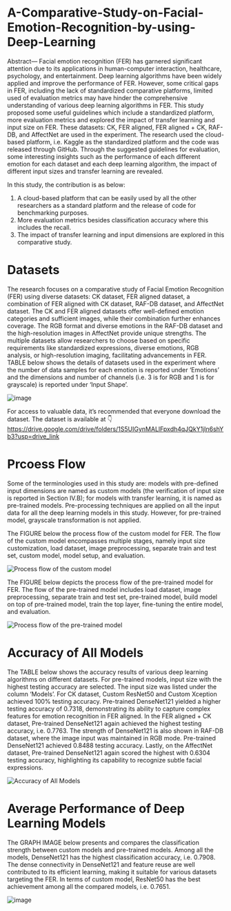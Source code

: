 # A-Comparative-Study-on-Facial-Emotion-Recognition-by-using-Deep-Learning

Abstract— Facial emotion recognition (FER) has garnered significant attention due to its applications in human-computer interaction, healthcare, psychology, and entertainment. Deep learning algorithms have been widely applied and improve the performance of FER. However, some critical gaps in FER, including the lack of standardized comparative platforms, limited used of evaluation metrics may have hinder the comprehensive understanding of various deep learning algorithms in FER. This study proposed some useful guidelines which include a standardized platform, more evaluation metrics and explored the impact of transfer learning and input size on FER. These datasets: CK, FER aligned, FER aligned + CK, RAF-DB, and AffectNet are used in the experiment. The research used the cloud-based platform, i.e. Kaggle as the standardized platform and the code was released through GitHub. Through the suggested guidelines for evaluation, some interesting insights such as the performance of each different emotion for each dataset and each deep learning algorithm, the impact of different input sizes and transfer learning are revealed.

In this study, the contribution is as below: 
1.	A cloud-based platform that can be easily used by all the other researchers as a standard platform and the release of code for benchmarking purposes.
2.	More evaluation metrics besides classification accuracy where this includes the recall.
3.	The impact of transfer learning and input dimensions are explored in this comparative study. 


# Datasets

The research focuses on a comparative study of Facial Emotion Recognition (FER) using diverse datasets: CK dataset, FER aligned dataset, a combination of FER aligned with CK dataset, RAF-DB dataset, and AffectNet dataset. The CK and FER aligned datasets offer well-defined emotion categories and sufficient images, while their combination further enhances coverage. The RGB format and diverse emotions in the RAF-DB dataset and the high-resolution images in AffectNet provide unique strengths. The multiple datasets allow researchers to choose based on specific requirements like standardized expressions, diverse emotions, RGB analysis, or high-resolution imaging, facilitating advancements in FER. TABLE below shows the details of datasets used in the experiment where the number of data samples for each emotion is reported under ‘Emotions’ and the dimensions and number of channels (i.e. 3 is for RGB and 1 is for grayscale) is reported under ‘Input Shape’.

![image](https://github.com/JoskenGan/A-Comparative-Study-On-Facial-Emotion-Recognition/assets/168083511/8d52871d-30f0-4b94-ab3c-0f4ffabbc95c)


For access to valuable data, it’s recommended that everyone download the dataset. The dataset is available at 👇https://drive.google.com/drive/folders/1S5UIGynMALlFpxdh4qJQkY1jln6shYb3?usp=drive_link 


# Prcoess Flow

Some of the terminologies used in this study are: models with pre-defined input dimensions are named as custom models (the verification of input size is reported in Section IV.B); for models with transfer learning, it is named as pre-trained models. Pre-processing techniques are applied on all the input data for all the deep learning models in this study. However, for pre-trained model, grayscale transformation is not applied.

The FIGURE below the process flow of the custom model for FER. The flow of the custom model encompasses multiple stages, namely input size customization, load dataset, image preprocessing, separate train and test set, custom model, model setup, and evaluation. 

![Process flow of the custom model](https://github.com/JoskenGan/A-Comparative-Study-On-Facial-Emotion-Recognition/assets/168083511/12062557-4c68-4a27-b4bd-fdde93577349)

The FIGURE below depicts the process flow of the pre-trained model for FER. The flow of the pre-trained  model includes load dataset, image preprocessing, separate train and test set, pre-trained model, build model on top of pre-trained model, train the top layer, fine-tuning the entire model, and evaluation.

![Process flow of the pre-trained model](https://github.com/JoskenGan/A-Comparative-Study-On-Facial-Emotion-Recognition/assets/168083511/e6df8140-6912-4b21-bf74-079046ea2e0e)


# Accuracy of All Models

The TABLE below shows the accuracy results of various deep learning algorithms on different datasets. For pre-trained models, input size with the highest testing accuracy are selected. The input size was listed under the column ‘Models’. For CK dataset, Custom ResNet50 and Custom Xception achieved 100% testing accuracy. Pre-trained DenseNet121 yielded a higher testing accuracy of 0.7318, demonstrating its ability to capture complex features for emotion recognition in FER aligned. In the FER aligned + CK dataset, Pre-trained DenseNet121 again achieved the highest testing accuracy, i.e. 0.7763. The strength of DenseNet121 is also shown in RAF-DB dataset, where the image input was maintained in RGB mode. Pre-trained DenseNet121 achieved 0.8488 testing accuracy. Lastly, on the AffectNet dataset, Pre-trained DenseNet121 again scored the highest with 0.6304 testing accuracy, highlighting its capability to recognize subtle facial expressions. 

![Accuracy of All Models](https://github.com/JoskenGan/A-Comparative-Study-On-Facial-Emotion-Recognition/assets/168083511/8f6554c1-5f91-486c-8524-1e4000727bf0)


# Average Performance of Deep Learning Models

The GRAPH IMAGE below presents and compares the classification strength between custom models and pre-trained models.  Among all the models, DenseNet121 has the highest classification accuracy, i.e. 0.7908. The dense connectivity in DenseNet121 and feature reuse are well contributed to its efficient learning, making it suitable for various datasets targeting the FER. In terms of custom model, ResNet50 has the best achievement among all the compared models, i.e. 0.7651.

![image](https://github.com/JoskenGan/A-Comparative-Study-On-Facial-Emotion-Recognition/assets/168083511/4d651ba4-3f3c-4b97-b7c6-97728bca7d5d)

